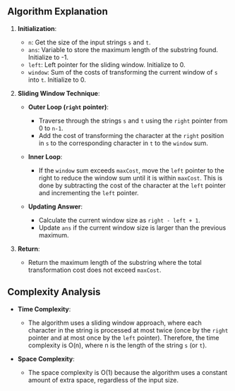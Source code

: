 ## Algorithm Explanation

1. **Initialization**:
   - `n`: Get the size of the input strings `s` and `t`.
   - `ans`: Variable to store the maximum length of the substring found. Initialize to -1.
   - `left`: Left pointer for the sliding window. Initialize to 0.
   - `window`: Sum of the costs of transforming the current window of `s` into `t`. Initialize to 0.

2. **Sliding Window Technique**:
   - **Outer Loop (`right` pointer)**:
     - Traverse through the strings `s` and `t` using the `right` pointer from 0 to `n-1`.
     - Add the cost of transforming the character at the `right` position in `s` to the corresponding character in `t` to the `window` sum.
   
   - **Inner Loop**:
     - If the `window` sum exceeds `maxCost`, move the `left` pointer to the right to reduce the window sum until it is within `maxCost`. This is done by subtracting the cost of the character at the `left` pointer and incrementing the `left` pointer.
   
   - **Updating Answer**:
     - Calculate the current window size as `right - left + 1`.
     - Update `ans` if the current window size is larger than the previous maximum.

3. **Return**:
   - Return the maximum length of the substring where the total transformation cost does not exceed `maxCost`.

## Complexity Analysis

- **Time Complexity**:
  - The algorithm uses a sliding window approach, where each character in the string is processed at most twice (once by the `right` pointer and at most once by the `left` pointer). Therefore, the time complexity is O(n), where n is the length of the string `s` (or `t`).

- **Space Complexity**:
  - The space complexity is O(1) because the algorithm uses a constant amount of extra space, regardless of the input size.

